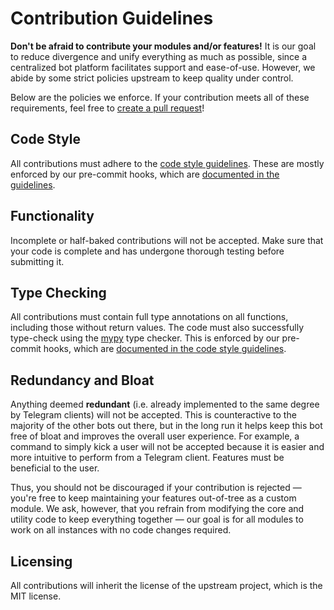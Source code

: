 # Contribution Guidelines

**Don't be afraid to contribute your modules and/or features!** It is our goal
to reduce divergence and unify everything as much as possible, since a centralized
bot platform facilitates support and ease-of-use. However, we abide by some strict
policies upstream to keep quality under control.

Below are the policies we enforce. If your contribution meets all of these
requirements, feel free to [create a pull request](https://github.com/kdrag0n/pyrobud/compare)!

## Code Style

All contributions must adhere to the [code style guidelines](https://github.com/kdrag0n/pyrobud/blob/master/CODE_STYLE.md).
These are mostly enforced by our pre-commit hooks, which are [documented in the guidelines](https://github.com/kdrag0n/pyrobud/blob/master/CODE_STYLE.md#pre-commit-hooks).

## Functionality

Incomplete or half-baked contributions will not be accepted. Make sure that your
code is complete and has undergone thorough testing before submitting it.

## Type Checking

All contributions must contain full type annotations on all functions, including
those without return values. The code must also successfully type-check using the
[mypy](https://github.com/python/mypy) type checker. This is enforced by our
pre-commit hooks, which are [documented in the code style guidelines](https://github.com/kdrag0n/pyrobud/blob/master/CODE_STYLE.md#pre-commit-hooks).

## Redundancy and Bloat

Anything deemed **redundant** (i.e. already implemented to the same degree by
Telegram clients) will not be accepted. This is counteractive to the majority of
the other bots out there, but in the long run it helps keep this bot free of
bloat and improves the overall user experience. For example, a command to simply
kick a user will not be accepted because it is easier and more intuitive to
perform from a Telegram client. Features must be beneficial to the user.

Thus, you should not be discouraged if your contribution is rejected — you're
free to keep maintaining your features out-of-tree as a custom module. We ask,
however, that you refrain from modifying the core and utility code to keep
everything together — our goal is for all modules to work on all instances with
no code changes required.

## Licensing

All contributions will inherit the license of the upstream project, which is the MIT license.
